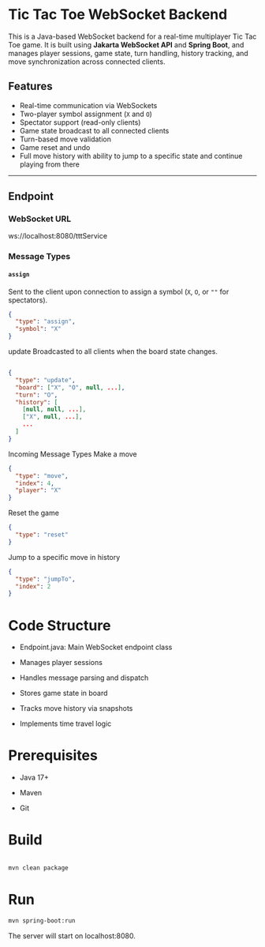 # Tic Tac Toe WebSocket Backend

This is a Java-based WebSocket backend for a real-time multiplayer Tic Tac Toe game. It is built using **Jakarta WebSocket API** and **Spring Boot**, and manages player sessions, game state, turn handling, history tracking, and move synchronization across connected clients.

## Features

- Real-time communication via WebSockets
- Two-player symbol assignment (`X` and `O`)
- Spectator support (read-only clients)
- Game state broadcast to all connected clients
- Turn-based move validation
- Game reset and undo
- Full move history with ability to jump to a specific state and continue playing from there

---

## Endpoint

### WebSocket URL

ws://localhost:8080/tttService



### Message Types

#### `assign`
Sent to the client upon connection to assign a symbol (`X`, `O`, or `""` for spectators).

```json
{
  "type": "assign",
  "symbol": "X"
}
```
update
Broadcasted to all clients when the board state changes.
```json

{
  "type": "update",
  "board": ["X", "O", null, ...],
  "turn": "O",
  "history": [
    [null, null, ...],
    ["X", null, ...],
    ...
  ]
}
```
Incoming Message Types
Make a move
```json
{
  "type": "move",
  "index": 4,
  "player": "X"
}
```

Reset the game
```json
{
  "type": "reset"
}
```
Jump to a specific move in history
```json
{
  "type": "jumpTo",
  "index": 2
}
```
# Code Structure
- Endpoint.java: Main WebSocket endpoint class

 - Manages player sessions

- Handles message parsing and dispatch

- Stores game state in board

- Tracks move history via snapshots

- Implements time travel logic

# Prerequisites
- Java 17+

- Maven

- Git
# Build
```bash

mvn clean package
```
# Run
```bash
mvn spring-boot:run
```
The server will start on localhost:8080.